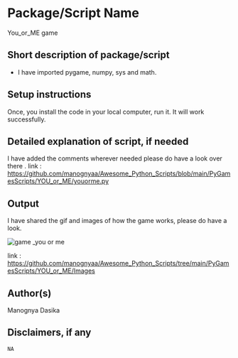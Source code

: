 # Package/Script Name
You_or_ME game
## Short description of package/script

- I have imported pygame, numpy, sys and math.


## Setup instructions

Once, you install the code in your local computer, run it. It will work successfully.

## Detailed explanation of script, if needed

I have added the comments wherever needed please do have a look over there .
link : https://github.com/manognyaa/Awesome_Python_Scripts/blob/main/PyGamesScripts/YOU_or_ME/youorme.py
## Output
I have shared the gif and images of how the game works, please do have a look.

![game _you or me](https://user-images.githubusercontent.com/77045147/121993691-91986d00-cdc1-11eb-84c4-c8fb933bf8d4.gif)

link : https://github.com/manognyaa/Awesome_Python_Scripts/tree/main/PyGamesScripts/YOU_or_ME/Images

## Author(s)
Manognya Dasika

## Disclaimers, if any
`NA`
